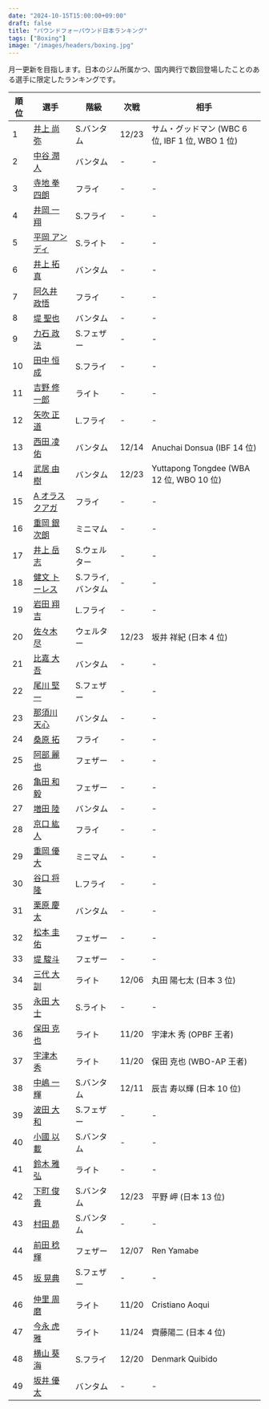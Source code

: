 ```yaml
---
date: "2024-10-15T15:00:00+09:00"
draft: false
title: "パウンドフォーパウンド日本ランキング"
tags: ["Boxing"]
image: "/images/headers/boxing.jpg"
---
```


月一更新を目指します。日本のジム所属かつ、国内興行で数回登場したことのある選手に限定したランキングです。

順位|選手|階級|次戦|相手
---|---|---|---|---
1|[井上 尚弥](https://boxrec.com/en/box-pro/628407)|S.バンタム|12/23|サム・グッドマン (WBC 6 位, IBF 1 位, WBO 1 位)
2|[中谷 潤人](https://boxrec.com/en/box-pro/718508)|バンタム|-|-
3|[寺地 拳四朗](https://boxrec.com/en/box-pro/692967)|フライ|-|-
4|[井岡 一翔](https://boxrec.com/en/box-pro/483786)|S.フライ|-|-
5|[平岡 アンディ](https://boxrec.com/en/box-pro/672119)|S.ライト|-|-
6|[井上 拓真](https://boxrec.com/en/box-pro/667667)|バンタム|-|-
7|[阿久井 政悟](https://boxrec.com/en/box-pro/685429)|フライ|-|-
8|[堤 聖也](https://boxrec.com/en/box-pro/829718)|バンタム|-|-
9|[力石 政法](https://boxrec.com/en/box-pro/806436)|S.フェザー|-|-
10|[田中 恒成](https://boxrec.com/en/box-pro/666339)|S.フライ|-|-
11|[吉野 修一郎](https://boxrec.com/en/box-pro/737760)|ライト|-|-
12|[矢吹 正道](https://boxrec.com/en/box-pro/752510)|L.フライ|-|-
13|[西田 凌佑](https://boxrec.com/en/box-pro/898844)|バンタム|12/14|Anuchai Donsua (IBF 14 位)
14|[武居 由樹](https://boxrec.com/en/box-pro/990774)|バンタム|12/23|Yuttapong Tongdee (WBA 12 位, WBO 10 位)
15|[A オラスクアガ](https://boxrec.com/en/box-pro/904246)|フライ|-|-
16|[重岡 銀次朗](https://boxrec.com/en/box-pro/846108)|ミニマム|-|-
17|[井上 岳志](https://boxrec.com/en/box-pro/694941)|S.ウェルター|-|-
18|[健文 トーレス](https://boxrec.com/en/box-pro/233323)|S.フライ, バンタム|-|-
19|[岩田 翔吉](https://boxrec.com/en/box-pro/853769)|L.フライ|-|-
20|[佐々木 尽](https://boxrec.com/en/box-pro/847229)|ウェルター|12/23|坂井 祥紀 (日本 4 位)
21|[比嘉 大吾](https://boxrec.com/en/box-pro/691593)|バンタム|-|-
22|[尾川 堅一](https://boxrec.com/en/box-pro/535757)|S.フェザー|-|-
23|[那須川 天心](https://boxrec.com/en/box-pro/853210)|バンタム|-|-
24|[桑原 拓](https://boxrec.com/en/box-pro/836764)|フライ|-|-
25|[阿部 麗也](https://boxrec.com/en/box-pro/654234)|フェザー|-|-
26|[亀田 和毅](https://boxrec.com/en/box-pro/472942)|フェザー|-|-
27|[増田 陸](https://boxrec.com/en/box-pro/1096530)|バンタム|-|-
28|[京口 紘人](https://boxrec.com/en/box-pro/752878)|フライ|-|-
29|[重岡 優大](https://boxrec.com/en/box-pro/900843)|ミニマム|-|-
30|[谷口 将隆](https://boxrec.com/en/box-pro/747308)|L.フライ|-|-
31|[栗原 慶太](https://boxrec.com/en/box-pro/568329)|バンタム|-|-
32|[松本 圭佑](https://boxrec.com/en/box-pro/944445)|フェザー|-|-
33|[堤 駿斗](https://boxrec.com/en/box-pro/863092)|フェザー|-|-
34|[三代 大訓](https://boxrec.com/en/box-pro/794104)|ライト|12/06|丸田 陽七太 (日本 3 位)
35|[永田 大士](https://boxrec.com/en/box-pro/694940)|S.ライト|-|-
36|[保田 克也](https://boxrec.com/en/box-pro/808904)|ライト|11/20|宇津木 秀 (OPBF 王者)
37|[宇津木 秀](https://boxrec.com/en/box-pro/829717)|ライト|11/20|保田 克也 (WBO-AP 王者)
38|[中嶋 一輝](https://boxrec.com/en/box-pro/799358)|S.バンタム|12/11|辰吉 寿以輝 (日本 10 位)
39|[波田 大和](https://boxrec.com/en/box-pro/731145)|S.フェザー|-|-
40|[小國 以載](https://boxrec.com/en/box-pro/518213)|S.バンタム|-|-
41|[鈴木 雅弘](https://boxrec.com/en/box-pro/846560)|ライト|-|-
42|[下町 俊貴](https://boxrec.com/en/box-pro/740239)|S.バンタム|12/23|平野 岬 (日本 13 位)
43|[村田 昴](https://boxrec.com/en/box-pro/893147)|S.バンタム|-|-
44|[前田 稔輝](https://boxrec.com/en/box-pro/876238)|フェザー|12/07|Ren Yamabe
45|[坂 晃典](https://boxrec.com/en/box-pro/605717)|S.フェザー|-|-
46|[仲里 周磨](https://boxrec.com/en/box-pro/716694)|ライト|11/20|Cristiano Aoqui
47|[今永 虎雅](https://boxrec.com/en/box-pro/889835)|ライト|11/24|齊藤陽二 (日本 4 位)
48|[横山 葵海](https://boxrec.com/en/box-pro/1182099)|S.フライ|12/20|Denmark Quibido
49|[坂井 優太](https://boxrec.com/en/box-pro/1130028)|バンタム|-|-
